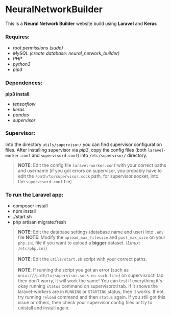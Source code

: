 # NeuralNetworkBuilder
 This is a **Neural Network Builder** website build using **Laravel** and **Keras**

### Requires:
* _root permissions (sudo)_
* _MySQL (create database: neural_network_builder)_
* _PHP_
* _python3_
* _pip3_

### Dependences:
**pip3 install**:
* _tensorflow_
* _keras_
* _pandas_
* _supervisor_

### Supervisor:
Into the directory `utils/supervisor/` you can find supervisor configuration files. After installing supervisor via *pip3*, copy the config files (both `laravel-worker.conf` and `supervisord.conf`) into `/etc/supervisor/` directory. <br/>
> **NOTE**: Edit the config file `laravel-worker.conf` with your correct paths and username (if you got errors on supervisor, you probably have to edit the `/path/to/supervisor.sock` path, for supervisor socket, into the `supervisord.conf` file)

### To run the Laravel app:
* composer install
* npm install
* ./start.sh
* php artisan migrate:fresh

> **NOTE**: Edit the database settings (database name and user) into `.env` file
> **NOTE**: Modify the `upload_max_filesize` and `post_max_size` on your `php.ini` file if you want to upload a **bigger** dataset. (_Linux:_ `/etc/php.ini`) <br/><br/>
> **NOTE**: Edit the `utils/start.sh` script with your correct paths. <br/><br/>
> **NOTE**: If running the script you got an error (such as `unix:///path/to/supervisor.sock no such file`) on supervisroctl tab then don't worry, it will work the same! You can test if everything it's okay running `status` command on supervisorctl tab. If it shows the laravel-workers are in `RUNNING` or `STARTING` status, then it works. If not, try running `reload` command and then `status` again. If you still got this issue or others, then check your supervisor config files or try to unistall and install again.
